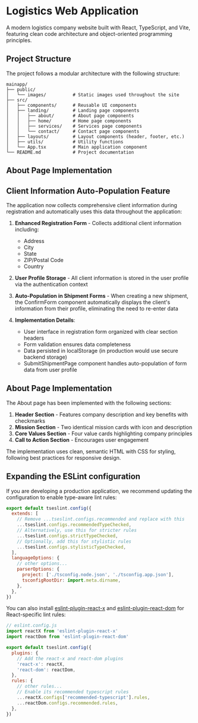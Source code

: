 # Logistics Web Application

A modern logistics company website built with React, TypeScript, and Vite, featuring clean code architecture and object-oriented programming principles.

## Project Structure

The project follows a modular architecture with the following structure:

```
mainapp/
├── public/
│   └── images/          # Static images used throughout the site
├── src/
│   ├── components/      # Reusable UI components
│   ├── landing/         # Landing page components
│   │   ├── about/       # About page components
│   │   ├── home/        # Home page components
│   │   ├── services/    # Services page components
│   │   └── contact/     # Contact page components
│   ├── layouts/         # Layout components (header, footer, etc.)
│   ├── utils/           # Utility functions
│   └── App.tsx          # Main application component
└── README.md            # Project documentation
```

## About Page Implementation

## Client Information Auto-Population Feature

The application now collects comprehensive client information during registration and automatically uses this data throughout the application:

1. **Enhanced Registration Form** - Collects additional client information including:
   - Address
   - City
   - State
   - ZIP/Postal Code
   - Country

2. **User Profile Storage** - All client information is stored in the user profile via the authentication context

3. **Auto-Population in Shipment Forms** - When creating a new shipment, the ConfirmForm component automatically displays the client's information from their profile, eliminating the need to re-enter data

4. **Implementation Details**:
   - User interface in registration form organized with clear section headers
   - Form validation ensures data completeness
   - Data persisted in localStorage (in production would use secure backend storage)
   - SubmitShipmentPage component handles auto-population of form data from user profile

## About Page Implementation

The About page has been implemented with the following sections:

1. **Header Section** - Features company description and key benefits with checkmarks
2. **Mission Section** - Two identical mission cards with icon and description
3. **Core Values Section** - Four value cards highlighting company principles
4. **Call to Action Section** - Encourages user engagement

The implementation uses clean, semantic HTML with CSS for styling, following best practices for responsive design.

## Expanding the ESLint configuration

If you are developing a production application, we recommend updating the configuration to enable type-aware lint rules:

```js
export default tseslint.config({
  extends: [
    // Remove ...tseslint.configs.recommended and replace with this
    ...tseslint.configs.recommendedTypeChecked,
    // Alternatively, use this for stricter rules
    ...tseslint.configs.strictTypeChecked,
    // Optionally, add this for stylistic rules
    ...tseslint.configs.stylisticTypeChecked,
  ],
  languageOptions: {
    // other options...
    parserOptions: {
      project: ['./tsconfig.node.json', './tsconfig.app.json'],
      tsconfigRootDir: import.meta.dirname,
    },
  },
})
```

You can also install [eslint-plugin-react-x](https://github.com/Rel1cx/eslint-react/tree/main/packages/plugins/eslint-plugin-react-x) and [eslint-plugin-react-dom](https://github.com/Rel1cx/eslint-react/tree/main/packages/plugins/eslint-plugin-react-dom) for React-specific lint rules:

```js
// eslint.config.js
import reactX from 'eslint-plugin-react-x'
import reactDom from 'eslint-plugin-react-dom'

export default tseslint.config({
  plugins: {
    // Add the react-x and react-dom plugins
    'react-x': reactX,
    'react-dom': reactDom,
  },
  rules: {
    // other rules...
    // Enable its recommended typescript rules
    ...reactX.configs['recommended-typescript'].rules,
    ...reactDom.configs.recommended.rules,
  },
})
```
